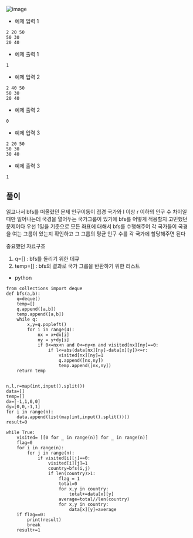 ![image](https://github.com/kdfasdf/TIL/assets/96770726/45ebd06a-0fc2-46f1-968d-9d84a7052ab0)


- 예제 입력 1
```
2 20 50
50 30
20 40
```
- 예제 출력 1
```
1
```
- 예제 입력 2
```
2 40 50
50 30
20 40
```
- 예제 출력 2
```
0
```
- 예제 입력 3
```
2 20 50
50 30
30 40
```
- 예제 출력 3
```
1
```

## 풀이 
읽고나서 bfs를 떠올렸던 문제 인구이동이 접경 국가와 l 이상 r 이하의 인구 수 차이일 때만 일어나는데 국경을 열어두는 국가그룹이 있기에 bfs를 어떻게 적용할지 고민했던 문제이다
우선 1일을 기준으로 모든 좌표에 대해서 bfs를 수행해주어 각 국가들이 국경을 여는 그룹이 있는지 확인하고 그 그룹의 평균 인구 수를 각 국가에 할당해주면 된다<br>

중요했던 자료구조
1. q=[] : bfs를 돌리기 위한 데큐
2. temp=[] : bfs의 결과로 국가 그룹을 반환하기 위한 리스트

- python
```
from collections import deque
def bfs(a,b):
    q=deque()
    temp=[]
    q.append([a,b])
    temp.append([a,b])
    while q:
        x,y=q.popleft()
        for i in range(4):
            nx = x+dx[i]
            ny = y+dy[i]
            if 0<=nx<n and 0<=ny<n and visited[nx][ny]==0:
                if l<=abs(data[nx][ny]-data[x][y])<=r:
                    visited[nx][ny]=1
                    q.append([nx,ny])
                    temp.append([nx,ny])
    return temp


n,l,r=map(int,input().split())
data=[]
temp=[]
dx=[-1,1,0,0]
dy=[0,0,-1,1]
for i in range(n):
    data.append(list(map(int,input().split())))
result=0

while True:
    visited= [[0 for _ in range(n)] for _ in range(n)]
    flag=0
    for i in range(n):
        for j in range(n):
            if visited[i][j]==0:
                visited[i][j]=1
                country=bfs(i,j)
                if len(country)>1:
                    flag = 1
                    total=0
                    for x,y in country:
                        total+=data[x][y]
                    average=total//len(country)
                    for x,y in country:
                        data[x][y]=average
    if flag==0:
        print(result)
        break
    result+=1
```
